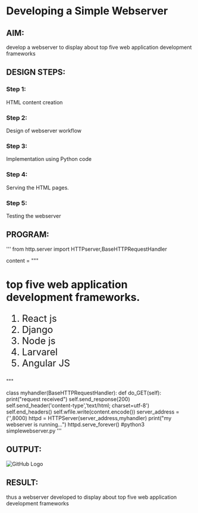 # Developing a Simple Webserver
## AIM:
develop a webserver to display about top five web application development frameworks

## DESIGN STEPS:
### Step 1: 
HTML content creation
### Step 2:
Design of webserver workflow
### Step 3:
Implementation using Python code
### Step 4:
Serving the HTML pages.
### Step 5:
Testing the webserver

## PROGRAM:
'''
from http.server import HTTPserver,BaseHTTPRequestHandler

content = """
<!DOCTYPE html>
<html>
<head>
<title>my webserver</title>
</head>
<body>
<h1>top five web application development frameworks.</h1>
<ol style="font-size:25px;">
<li>React js</li>
<li>Django</li>
<li>Node js</li>
<li>Larvarel</li>
<li>Angular JS</li>
</ol>
</body>
</html>
"""

class myhandler(BaseHTTPRequestHandler):
    def do_GET(self):
      print("request received")
      self.send_response(200)
      self.send_header('content-type','text/html; charset=utf-8')
      self.end_headers()
      self.wfile.write(content.encode())
server_address = ('',8000)
httpd = HTTPServer(server_address,myhandler)
print("my webserver is running...")
httpd.serve_forever()
#python3 simplewebserver.py
'''





## OUTPUT:
![GitHub Logo](webpage.png)


## RESULT:
thus a webserver developed to display about top five web application development frameworks
